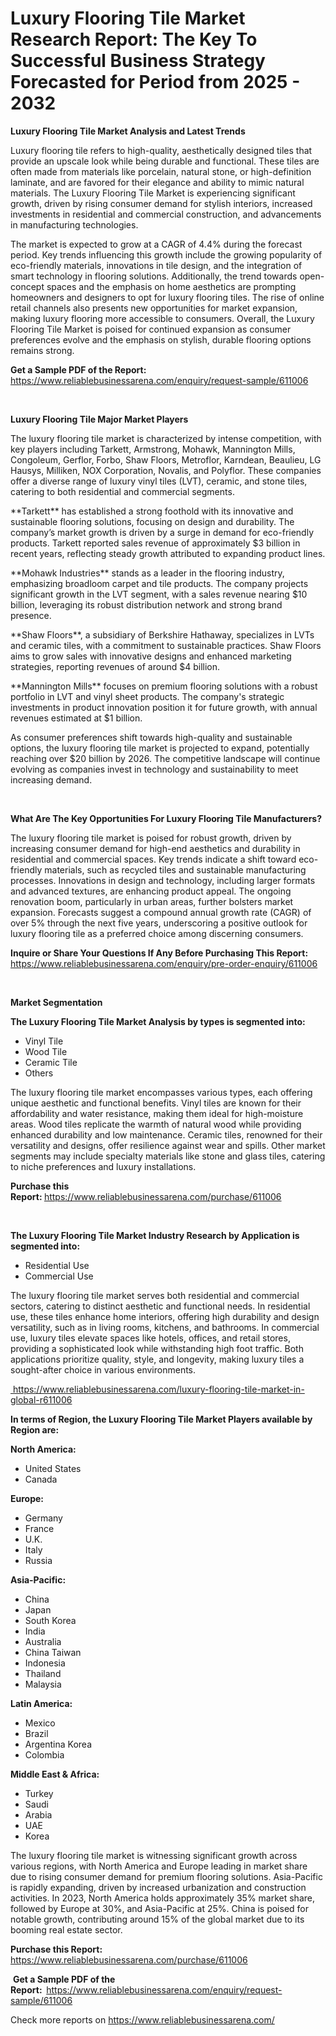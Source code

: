 <p><h1>Luxury Flooring Tile Market Research Report: The Key To Successful Business Strategy Forecasted for Period from 2025 - 2032</h1></p><p><strong>Luxury Flooring Tile Market Analysis and Latest Trends</strong></p>
<p><p>Luxury flooring tile refers to high-quality, aesthetically designed tiles that provide an upscale look while being durable and functional. These tiles are often made from materials like porcelain, natural stone, or high-definition laminate, and are favored for their elegance and ability to mimic natural materials. The Luxury Flooring Tile Market is experiencing significant growth, driven by rising consumer demand for stylish interiors, increased investments in residential and commercial construction, and advancements in manufacturing technologies. </p><p>The market is expected to grow at a CAGR of 4.4% during the forecast period. Key trends influencing this growth include the growing popularity of eco-friendly materials, innovations in tile design, and the integration of smart technology in flooring solutions. Additionally, the trend towards open-concept spaces and the emphasis on home aesthetics are prompting homeowners and designers to opt for luxury flooring tiles. The rise of online retail channels also presents new opportunities for market expansion, making luxury flooring more accessible to consumers. Overall, the Luxury Flooring Tile Market is poised for continued expansion as consumer preferences evolve and the emphasis on stylish, durable flooring options remains strong.</p></p>
<p><strong>Get a Sample PDF of the Report:&nbsp;</strong> <a href="https://www.reliablebusinessarena.com/enquiry/request-sample/611006?utm_campaign=2805&utm_medium=2&utm_source=Github&utm_content=ia&utm_term=23032025&utm_id=luxury-flooring-tile">https://www.reliablebusinessarena.com/enquiry/request-sample/611006</a></p>
<p>&nbsp;</p>
<p><strong>Luxury Flooring Tile Major Market Players</strong></p>
<p><p>The luxury flooring tile market is characterized by intense competition, with key players including Tarkett, Armstrong, Mohawk, Mannington Mills, Congoleum, Gerflor, Forbo, Shaw Floors, Metroflor, Karndean, Beaulieu, LG Hausys, Milliken, NOX Corporation, Novalis, and Polyflor. These companies offer a diverse range of luxury vinyl tiles (LVT), ceramic, and stone tiles, catering to both residential and commercial segments.</p><p>**Tarkett** has established a strong foothold with its innovative and sustainable flooring solutions, focusing on design and durability. The company’s market growth is driven by a surge in demand for eco-friendly products. Tarkett reported sales revenue of approximately $3 billion in recent years, reflecting steady growth attributed to expanding product lines.</p><p>**Mohawk Industries** stands as a leader in the flooring industry, emphasizing broadloom carpet and tile products. The company projects significant growth in the LVT segment, with a sales revenue nearing $10 billion, leveraging its robust distribution network and strong brand presence.</p><p>**Shaw Floors**, a subsidiary of Berkshire Hathaway, specializes in LVTs and ceramic tiles, with a commitment to sustainable practices. Shaw Floors aims to grow sales with innovative designs and enhanced marketing strategies, reporting revenues of around $4 billion.</p><p>**Mannington Mills** focuses on premium flooring solutions with a robust portfolio in LVT and vinyl sheet products. The company's strategic investments in product innovation position it for future growth, with annual revenues estimated at $1 billion.</p><p>As consumer preferences shift towards high-quality and sustainable options, the luxury flooring tile market is projected to expand, potentially reaching over $20 billion by 2026. The competitive landscape will continue evolving as companies invest in technology and sustainability to meet increasing demand.</p></p>
<p>&nbsp;</p>
<p><strong>What Are The Key Opportunities For Luxury Flooring Tile Manufacturers?</strong></p>
<p><p>The luxury flooring tile market is poised for robust growth, driven by increasing consumer demand for high-end aesthetics and durability in residential and commercial spaces. Key trends indicate a shift toward eco-friendly materials, such as recycled tiles and sustainable manufacturing processes. Innovations in design and technology, including larger formats and advanced textures, are enhancing product appeal. The ongoing renovation boom, particularly in urban areas, further bolsters market expansion. Forecasts suggest a compound annual growth rate (CAGR) of over 5% through the next five years, underscoring a positive outlook for luxury flooring tile as a preferred choice among discerning consumers.</p></p>
<p><strong>Inquire or Share Your Questions If Any Before Purchasing This Report:</strong> <a href="https://www.reliablebusinessarena.com/enquiry/pre-order-enquiry/611006?utm_campaign=2805&utm_medium=2&utm_source=Github&utm_content=ia&utm_term=23032025&utm_id=luxury-flooring-tile">https://www.reliablebusinessarena.com/enquiry/pre-order-enquiry/611006</a></p>
<p>&nbsp;</p>
<p><strong>Market Segmentation</strong></p>
<p><strong>The Luxury Flooring Tile Market Analysis by types is segmented into:</strong></p>
<p><ul><li>Vinyl Tile</li><li>Wood Tile</li><li>Ceramic Tile</li><li>Others</li></ul></p>
<p><p>The luxury flooring tile market encompasses various types, each offering unique aesthetic and functional benefits. Vinyl tiles are known for their affordability and water resistance, making them ideal for high-moisture areas. Wood tiles replicate the warmth of natural wood while providing enhanced durability and low maintenance. Ceramic tiles, renowned for their versatility and designs, offer resilience against wear and spills. Other market segments may include specialty materials like stone and glass tiles, catering to niche preferences and luxury installations.</p></p>
<p><strong>Purchase this Report:&nbsp;</strong><a href="https://www.reliablebusinessarena.com/purchase/611006?utm_campaign=2805&utm_medium=2&utm_source=Github&utm_content=ia&utm_term=23032025&utm_id=luxury-flooring-tile">https://www.reliablebusinessarena.com/purchase/611006</a></p>
<p>&nbsp;</p>
<p><strong>The Luxury Flooring Tile Market Industry Research by Application is segmented into:</strong></p>
<p><ul><li>Residential Use</li><li>Commercial Use</li></ul></p>
<p><p>The luxury flooring tile market serves both residential and commercial sectors, catering to distinct aesthetic and functional needs. In residential use, these tiles enhance home interiors, offering high durability and design versatility, such as in living rooms, kitchens, and bathrooms. In commercial use, luxury tiles elevate spaces like hotels, offices, and retail stores, providing a sophisticated look while withstanding high foot traffic. Both applications prioritize quality, style, and longevity, making luxury tiles a sought-after choice in various environments.</p></p>
<p><a href="https://www.reliablebusinessarena.com/luxury-flooring-tile-market-in-global-r611006?utm_campaign=2805&utm_medium=2&utm_source=Github&utm_content=ia&utm_term=23032025&utm_id=luxury-flooring-tile">&nbsp;https://www.reliablebusinessarena.com/luxury-flooring-tile-market-in-global-r611006</a></p>
<p><strong>In terms of Region, the Luxury Flooring Tile Market Players available by Region are:</strong></p>
<p>
    <p> <strong> North America: </strong>
        <ul>
            <li>United States</li>
            <li>Canada</li>
        </ul>
        </p> 
    <p> <strong> Europe: </strong>
        <ul>
            <li>Germany</li>
            <li>France</li>
            <li>U.K.</li>
            <li>Italy</li>
            <li>Russia</li>
        </ul>
        </p> 
    <p> <strong> Asia-Pacific: </strong>
        <ul>
            <li>China</li>
            <li>Japan</li>
            <li>South Korea</li>
            <li>India</li>
            <li>Australia</li>
            <li>China Taiwan</li>
            <li>Indonesia</li>
            <li>Thailand</li>
            <li>Malaysia</li>
        </ul>
        </p> 
    <p> <strong> Latin America: </strong>
        <ul>
            <li>Mexico</li>
            <li>Brazil</li>
            <li>Argentina Korea</li>
            <li>Colombia</li>
        </ul>
        </p> 
    <p> <strong> Middle East & Africa: </strong>
        <ul>
            <li>Turkey</li>
            <li>Saudi</li>
            <li>Arabia</li>
            <li>UAE</li>
            <li>Korea</li>
        </ul>
    </p>
    </p>
<p><p>The luxury flooring tile market is witnessing significant growth across various regions, with North America and Europe leading in market share due to rising consumer demand for premium flooring solutions. Asia-Pacific is rapidly expanding, driven by increased urbanization and construction activities. In 2023, North America holds approximately 35% market share, followed by Europe at 30%, and Asia-Pacific at 25%. China is poised for notable growth, contributing around 15% of the global market due to its booming real estate sector.</p></p>
<p><strong>Purchase this Report: </strong><a href="https://www.reliablebusinessarena.com/purchase/611006?utm_campaign=2805&utm_medium=2&utm_source=Github&utm_content=ia&utm_term=23032025&utm_id=luxury-flooring-tile">https://www.reliablebusinessarena.com/purchase/611006</a></p>
<p>&nbsp;<strong>Get a Sample PDF of the Report:&nbsp;&nbsp;</strong><a href="https://www.reliablebusinessarena.com/enquiry/request-sample/611006?utm_campaign=2805&utm_medium=2&utm_source=Github&utm_content=ia&utm_term=23032025&utm_id=luxury-flooring-tile">https://www.reliablebusinessarena.com/enquiry/request-sample/611006</a></p>
<p><strong></strong></p>
<p>Check more reports on <a href="https://www.reliablebusinessarena.com/?utm_campaign=2805&utm_medium=2&utm_source=Github&utm_content=ia&utm_term=23032025&utm_id=luxury-flooring-tile">https://www.reliablebusinessarena.com/</a></p>
